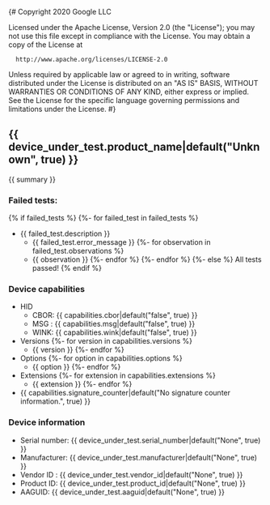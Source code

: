 {#
  Copyright 2020 Google LLC

  Licensed under the Apache License, Version 2.0 (the "License");
  you may not use this file except in compliance with the License.
  You may obtain a copy of the License at

      http://www.apache.org/licenses/LICENSE-2.0

  Unless required by applicable law or agreed to in writing, software
  distributed under the License is distributed on an "AS IS" BASIS,
  WITHOUT WARRANTIES OR CONDITIONS OF ANY KIND, either express or implied.
  See the License for the specific language governing permissions and
  limitations under the License.
#}

## {{ device_under_test.product_name|default("Unknown", true) }}

{{ summary }}

### Failed tests:
{% if failed_tests %}
{%- for failed_test in failed_tests %}
* {{ failed_test.description }}
  * {{ failed_test.error_message }}
  {%- for observation in failed_test.observations %}
  * {{ observation }}
  {%- endfor %}
{%- endfor %}
{%- else %}
All tests passed!
{% endif %}

### Device capabilities

* HID
  * CBOR: {{ capabilities.cbor|default("false", true) }}
  * MSG : {{ capabilities.msg|default("false", true) }}
  * WINK: {{ capabilities.wink|default("false", true) }}
* Versions
  {%- for version in capabilities.versions %}
  * {{ version }}
  {%- endfor %}
* Options
  {%- for option in capabilities.options %}
  * {{ option }}
  {%- endfor %}
* Extensions
  {%- for extension in capabilities.extensions %}
  * {{ extension }}
  {%- endfor %}
* {{ capabilities.signature_counter|default("No signature counter information.", true) }}

### Device information

* Serial number: {{ device_under_test.serial_number|default("None", true) }}
* Manufacturer: {{ device_under_test.manufacturer|default("None", true) }}
* Vendor ID : {{ device_under_test.vendor_id|default("None", true) }}
* Product ID: {{ device_under_test.product_id|default("None", true) }}
* AAGUID: {{ device_under_test.aaguid|default("None", true) }}

